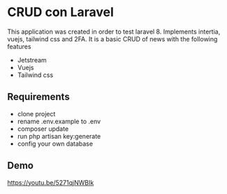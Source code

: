 # CRUD con Laravel

This application was created in order to test laravel 8. Implements intertia, vuejs, tailwind css and 2FA. It is a basic CRUD of news with the following features

- Jetstream
- Vuejs
- Tailwind css

## Requirements

- clone project
- rename .env.example to .env
- composer update
- run php artisan key:generate
- config your own database

## Demo

https://youtu.be/5271qjNWBIk

